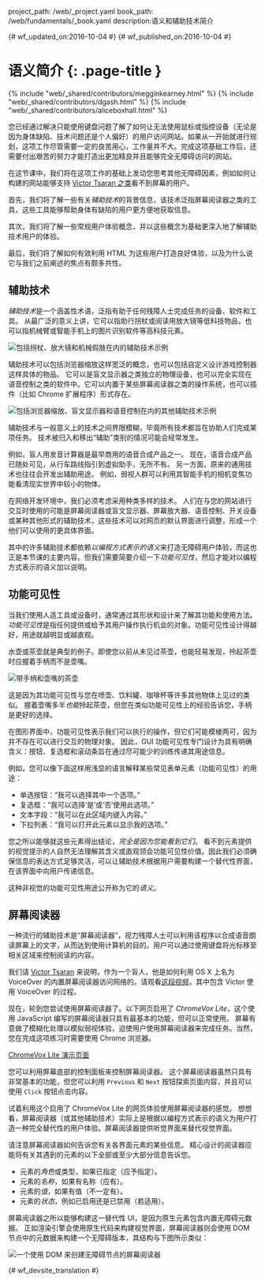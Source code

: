 project_path: /web/_project.yaml
book_path: /web/fundamentals/_book.yaml
description:语义和辅助技术简介


{# wf_updated_on:2016-10-04 #}
{# wf_published_on:2016-10-04 #}

# 语义简介 {: .page-title }

{% include "web/_shared/contributors/megginkearney.html" %}
{% include "web/_shared/contributors/dgash.html" %}
{% include "web/_shared/contributors/aliceboxhall.html" %}



您已经通过解决只能使用键盘问题了解了如何让无法使用鼠标或指控设备（无论是因为身体缺陷、技术问题还是个人偏好）的用户访问网站。如果从一开始就进行规划，这项工作尽管需要一定的良苦用心，工作量并不大。完成这项基础工作后，还需要付出艰苦的努力才能打造出更加精良并且能够完全无障碍访问的网站。


在这节课中，我们将在这项工作的基础上发动您思考其他无障碍因素，例如如何让构建的网站能够支持 [Victor Tsaran 之类](/web/fundamentals/accessibility/#understanding-users-diversity)看不到屏幕的用户。




首先，我们将了解一些有关*辅助技术*的背景信息，该技术泛指屏幕阅读器之类的工具，这些工具能够帮助身体有缺陷的用户更方便地获取信息。



其次，我们将了解一些常规用户体验概念，并以这些概念为基础更深入地了解辅助技术用户的体验。


最后，我们将了解如何有效利用 HTML 为这些用户打造良好体验，以及为什么说它与我们之前阐述的焦点有颇多共性。



## 辅助技术

*辅助技术*是一个涵盖性术语，泛指有助于任何残障人士完成任务的设备、软件和工具。
从最广泛的意义上讲，它可以指助行拐杖或阅读用放大镜等低科技物品，也可以指机械臂或智能手机上的图片识别软件等高科技元素。




![包括拐杖、放大镜和机械假肢在内的辅助技术示例](imgs/assistive-tech1.png)


辅助技术可以包括浏览器缩放这样宽泛的概念，也可以包括自定义设计游戏控制器这样具体的物品。
它可以是盲文显示器之类独立的物理设备，也可以完全实现在语音控制之类的软件中。它可以内置于某些屏幕阅读器之类的操作系统，也可以插件（比如 Chrome 扩展程序）形式存在。


![包括浏览器缩放、盲文显示器和语音控制在内的其他辅助技术示例](imgs/assistive-tech2.png)


辅助技术与一般意义上的技术之间界限模糊，毕竟所有技术都旨在协助人们完成某项任务。
技术被归入和移出“辅助”类别的情况可能会经常发生。


例如，盲人用发音计算器是最早商用的语音合成产品之一。
现在，语音合成产品已随处可见，从行车路线指引到虚拟助手，无所不有。
另一方面，原来的通用技术也往往会开发出辅助用途。
例如，弱视人群可以利用其智能手机的相机变焦功能看清现实世界中较小的物体。



在网络开发环境中，我们必须考虑采用种类多样的技术。
人们在与您的网站进行交互时使用的可能是屏幕阅读器或盲文显示器、屏幕放大器、语音控制、开关设备或某种其他形式的辅助技术，这些技术可以对网页的默认界面进行调整，形成一个他们可以使用的更具体界面。




其中的许多辅助技术都依赖*以编程方式表示的语义*来打造无障碍用户体验，而这也正是本节课的主要内容。但我们需要简要介绍一下*功能可见性*，然后才能对以编程方式表示的语义加以说明。


## 功能可见性

当我们使用人造工具或设备时，通常通过其形状和设计来了解其功能和使用方法。
*功能可见性*是指任何提供或给予其用户操作执行机会的对象。功能可见性设计得越好，用途就越明显或越直观。



水壶或茶壶就是典型的例子。即使您以前从未见过茶壶，也能轻易发现，拎起茶壶时应握着手柄而不是壶嘴。



![带手柄和壶嘴的茶壶](imgs/teapot.png)

这是因为其功能可见性与您在喷壶、饮料罐、咖啡杯等许多其他物体上见过的类似。
握着壶嘴多半*也能*拎起茶壶，但您在类似功能可见性上的经验告诉您，手柄是更好的选择。



在图形界面中，功能可见性表示我们可以执行的操作，但它们可能模棱两可，因为并不存在可以进行交互的物理对象。
因此，GUI 功能可见性专门设计为具有明确含义：按钮、复选框和滚动条旨在通过尽可能少的训练传递其用途信息。




例如，您可以像下面这样用浅显的语言解释某些常见表单元素（功能可见性）的用途：


 - 单选按钮：“我可以选择其中一个选项。”
 - 复选框：“我可以选择‘是’或‘否’使用此选项。”
 - 文本字段：“我可以在此区域内键入内容。”
 - 下拉列表：“我可以打开此元素以显示我的选项。”

您之所以能够就这些元素得出结论，*完全是因为您能看到它们*。
看不到元素提供的视觉提示的人自然无法理解其含义或直观领会功能可见性价值。因此我们必须确保信息的表达方式足够灵活，可以让辅助技术根据用户需要构建一个替代性界面，在该界面中向用户传递信息。





这种非视觉的功能可见性用途公开称为它的*语义*。

## 屏幕阅读器

一种流行的辅助技术是“屏幕阅读器”，视力残障人士可以利用该程序以合成语音朗读屏幕上的文字，从而达到使用计算机的目的。用户可以通过使用键盘将光标移至相关区域来控制阅读的内容。


我们请 [Victor Tsaran](/web/fundamentals/accessibility/#understanding-users-diversity) 来说明，作为一个盲人，他是如何利用 OS X 上名为 VoiceOver 的内置屏幕阅读器访问网络的。请观看[这段视频](https://www.youtube.com/watch?v=QW_dUs9D1oQ)，其中包含 Victor 使用 VoiceOver 的过程。


现在，轮到您尝试使用屏幕阅读器了。以下网页启用了 *ChromeVox Lite*，这个使用 JavaScript 编写的屏幕阅读器只具有最基本的功能，但可以正常使用。
屏幕有意做了模糊化处理以模拟弱视体验，迫使用户使用屏幕阅读器来完成任务。当然，您在完成这项练习时需要使用 Chrome 浏览器。


[ChromeVox Lite 演示页面](http://udacity.github.io/ud891/lesson3-semantics-built-in/02-chromevox-lite/)

您可以利用屏幕底部的控制面板来控制屏幕阅读器。
这个屏幕阅读器虽然只具有非常基本的功能，但您可以利用 `Previous` 和 `Next` 按钮探索页面内容，并且可以使用 `Click` 按钮点击内容。



试着利用这个启用了 ChromeVox Lite 的网页体验使用屏幕阅读器的感觉。
想想看，屏幕阅读器（或其他辅助技术）实际上是根据以编程方式表示的语义为用户打造一种完全替代性的用户体验。屏幕阅读器提供听觉界面来替代视觉界面。


请注意屏幕阅读器如何告诉您有关各界面元素的某些信息。
精心设计的阅读器应能将有关其遇到的元素的以下全部或至少大部分信息告诉您。


 - 元素的*角色*或类型，如果已指定（应予指定）。
 - 元素的*名称*，如果有名称（应有）。
 - 元素的*值*，如果有值（不一定有）。
 - 元素的*状态*，例如已启用还是已禁用（若适用）。


屏幕阅读器之所以能够构建这一替代性 UI，是因为原生元素包含内置无障碍元数据。
正如渲染引擎会使用原生代码来构建视觉界面，屏幕阅读器则会使用 DOM 节点中的元数据来构建一个无障碍版本，其结构与下图所示类似：

![一个使用 DOM 来创建无障碍节点的屏幕阅读器](imgs/nativecodetoacc.png)


{# wf_devsite_translation #}
